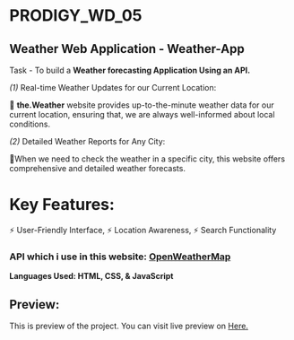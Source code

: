 # PRODIGY_WD_05
## Weather Web Application - Weather-App


<p> Task - To build a <strong>Weather forecasting Application Using an API.</strong></p>


<p> 
  <i>(1)</i> Real-time Weather Updates for our Current Location: 
  
🌟 <b>the.Weather</b> website provides up-to-the-minute weather data for our current location, ensuring that, we are always well-informed about local conditions.


   <i>(2)</i> Detailed Weather Reports for Any City:
   
🌟When we need to check the weather in a specific city, this website offers comprehensive and detailed weather forecasts.

# Key Features:

⚡ User-Friendly Interface, ⚡ Location Awareness, ⚡ Search Functionality



</p>

<h3>API which i use in this website: <a href="https://openweathermap.org/" target="_blank">OpenWeatherMap</a></h3>



<p> <b> Languages Used: HTML, CSS, & JavaScript  </b> </p>
<h2>Preview: </h2>
<p>This is preview of the project. You can visit live preview on <a href="https://awesome-weather1.netlify.app" target="_blank"> Here. </a></p>



